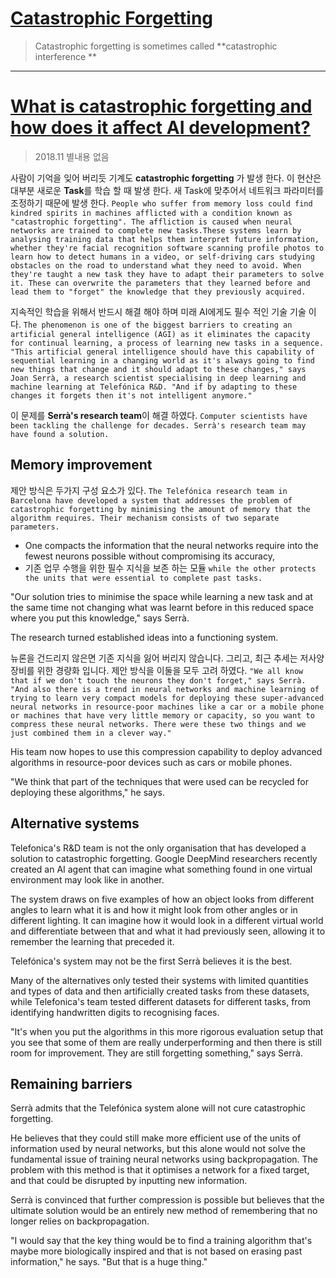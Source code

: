 # [Catastrophic Forgetting](http://standoutpublishing.com/g/catastrophic-forgetting.html)

> Catastrophic forgetting is sometimes called **catastrophic interference **




---

# [What is catastrophic forgetting and how does it affect AI development?](https://www.techworld.com/tech-innovation/what-is-catastrophic-forgetting-how-does-it-affect-ai-development-3687007/)

> 2018.11 별내용 없음 


사람이 기억을 잊어 버리듯 기계도 **catastrophic forgetting** 가 발생 한다. 이 현산은 대부분 새로운 **Task**를 학습 할 때 발생 한다. 새 Task에 맞추어서 네트워크 파라미터를 조정하기 때문에 발생 한다. `People who suffer from memory loss could find kindred spirits in machines afflicted with a condition known as "catastrophic forgetting". The affliction is caused when neural networks are trained to complete new tasks.These systems learn by analysing training data that helps them interpret future information, whether they're facial recognition software scanning profile photos to learn how to detect humans in a video, or self-driving cars studying obstacles on the road to understand what they need to avoid. When they're taught a new task they have to adapt their parameters to solve it. These can overwrite the parameters that they learned before and lead them to "forget" the knowledge that they previously acquired.`

지속적인 학습을 위해서 반드시 해결 해야 하며 미래 AI에게도 필수 적인 기술 기술 이다. `The phenomenon is one of the biggest barriers to creating an artificial general intelligence (AGI) as it eliminates the capacity for continual learning, a process of learning new tasks in a sequence. "This artificial general intelligence should have this capability of sequential learning in a changing world as it's always going to find new things that change and it should adapt to these changes," says Joan Serrà, a research scientist specialising in deep learning and machine learning at Telefónica R&D. "And if by adapting to these changes it forgets then it's not intelligent anymore." `

이 문제를 **Serrà's research team**이 해결 하였다. `Computer scientists have been tackling the challenge for decades. Serrà's research team may have found a solution.`



## Memory improvement

제안 방식은 두가지 구성 요소가 있다. `The Telefónica research team in Barcelona have developed a system that addresses the problem of catastrophic forgetting by minimising the amount of memory that the algorithm requires. Their mechanism consists of two separate parameters.`
- One compacts the information that the neural networks require into the fewest neurons possible without compromising its accuracy, 
- 기존 업무 수행을 위한 필수 지식을 보존 하는 모듈 `while the other protects the units that were essential to complete past tasks.`

"Our solution tries to minimise the space while learning a new task and at the same time not changing what was learnt before in this reduced space where you put this knowledge," says Serrà.

The research turned established ideas into a functioning system.

뉴론을 건드리지 않은면 기존 지식을 잃어 버리지 않습니다. 그리고, 최근 추세는 저사양 장비를 위한 경량화 입니다. 제안 방식을 이둘을 모두 고려 하였다. `"We all know that if we don't touch the neurons they don't forget," says Serrà. "And also there is a trend in neural networks and machine learning of trying to learn very compact models for deploying these super-advanced neural networks in resource-poor machines like a car or a mobile phone or machines that have very little memory or capacity, so you want to compress these neural networks. There were these two things and we just combined them in a clever way."`

His team now hopes to use this compression capability to deploy advanced algorithms in resource-poor devices such as cars or mobile phones.

"We think that part of the techniques that were used can be recycled for deploying these algorithms," he says.

## Alternative systems

Telefonica's R&D team is not the only organisation that has developed a solution to catastrophic forgetting. Google DeepMind researchers recently created an AI agent that can imagine what something found in one virtual environment may look like in another.

The system draws on five examples of how an object looks from different angles to learn what it is and how it might look from other angles or in different lighting. It can imagine how it would look in a different virtual world and differentiate between that and what it had previously seen, allowing it to remember the learning that preceded it.

Telefónica's system may not be the first Serrà believes it is the best.

Many of the alternatives only tested their systems with limited quantities and types of data and then artificially created tasks from these datasets, while Telefonica's team tested different datasets for different tasks, from identifying handwritten digits to recognising faces.


"It's when you put the algorithms in this more rigorous evaluation setup that you see that some of them are really underperforming and then there is still room for improvement. They are still forgetting something," says Serrà.

## Remaining barriers

Serrà admits that the Telefónica system alone will not cure catastrophic forgetting.

He believes that they could still make more efficient use of the units of information used by neural networks, but this alone would not solve the fundamental issue of training neural networks using backpropagation. The problem with this method is that it optimises a network for a fixed target, and that could be disrupted by inputting new information.

Serrà is convinced that further compression is possible but believes that the ultimate solution would be an entirely new method of remembering that no longer relies on backpropagation.

"I would say that the key thing would be to find a training algorithm that's maybe more biologically inspired and that is not based on erasing past information," he says. "But that is a huge thing."